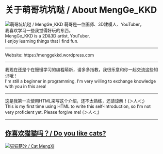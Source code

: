 <!---
MengGeKKD233/MengGeKKD233 is a ✨ special ✨ repository because its `README.md` (this file) appears on your GitHub profile.
You can click the Preview link to take a look at your changes.
--->
<h1> 关于萌哥坑坑哒 / About MengGe_KKD </h1>
<img src="https://64.media.tumblr.com/5f77ffed067e053d535b556f4a784e11/c2552724a117b8ce-74/s1280x1920/c0083560245d1bc93a46119523736d16fb0611cf.pnj" alt="萌哥坑坑哒 / MengGe_KKD" title="萌哥坑坑哒 / MengGe_KKD" />
<body>萌哥是一位画师、3D建模人、YouTuber。 </br> 我喜欢学习一些我觉得好玩的东西。</body>
</br>
<body>MengGe_KKD is a 2D&3D artist, YouTuber. </br> I enjoy learning things that I find fun.</body>
</br>
<hr>
<body> Website: <link> https://menggekkd.wordpress.com </link> </body>
</br>
<hr>
<body> 我现在还是个在慢慢学习的编程萌新，请多多指教，我很乐意和你一起交流这些知识哦！ </br> I'm still a beginner in programming, I'm very willing to exchange knowledge with you in this area! </body>
</br>
<hr>
<body> 这是我第一次使用HTML来写这个介绍，还不太熟练，还请谅解！(＞人＜;) </br> This is my first time using HTML to write this self-introduction, so I'm not very proficient yet. Please forgive me! (＞人＜;) </body>
</br>
<hr>
<h2><a href="https://pixiv.net/artworks/117456277">你喜欢猫猫吗？/ Do you like cats?</a></h2>
<a href="https://pixiv.net/artworks/117456277"><img src="https://cdna.artstation.com/p/assets/images/images/074/385/178/large/mengge_kkd-mask-groupso.jpg?1711965369" alt="猫猫萌汐 / Cat MengXi" title="猫猫萌汐 / Cat MengXi" /></a>
